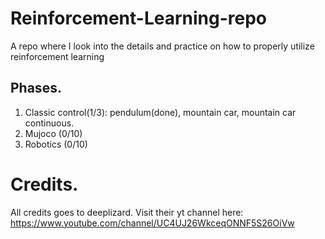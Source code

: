 # Reinforcement-Learning-repo
A repo where I look into the details and practice on how to properly utilize reinforcement learning

## Phases.
1) Classic control(1/3): pendulum(done), mountain car, mountain car continuous.
2) Mujoco (0/10)
3) Robotics (0/10)

# Credits.

All credits goes to deeplizard. Visit their yt channel here: https://www.youtube.com/channel/UC4UJ26WkceqONNF5S26OiVw
